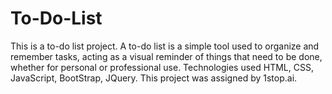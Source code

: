 # To-Do-List
 This is a to-do list project. A to-do list is a simple tool used to organize and remember tasks, acting as a visual reminder of things that need to be done, whether for personal or professional use. Technologies used HTML, CSS, JavaScript, BootStrap, JQuery. This project was assigned by 1stop.ai. 
